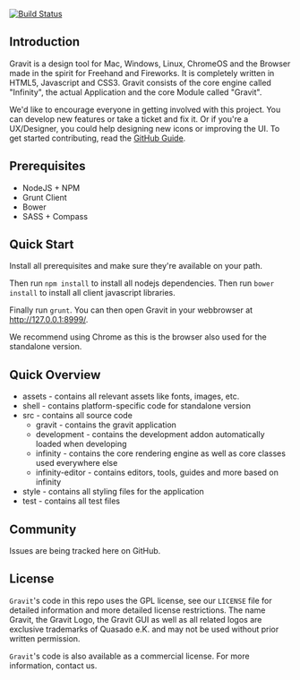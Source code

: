 [![Build Status](https://travis-ci.org/quasado/gravit.svg?branch=master)](https://travis-ci.org/quasado/gravit)

## Introduction

Gravit is a design tool for Mac, Windows, Linux, ChromeOS and the Browser made
in the spirit for Freehand and Fireworks. It is completely written in HTML5,
Javascript and CSS3. Gravit consists of the core engine called "Infinity", the
actual Application and the core Module called "Gravit".

We'd like to encourage everyone in getting involved with this project. You can
develop new features or take a ticket and fix it. Or if you're a UX/Designer, you
could help designing new icons or improving the UI. To get started contributing,
read the [GitHub Guide](https://guides.github.com/activities/contributing-to-open-source/).

## Prerequisites

* NodeJS + NPM
* Grunt Client
* Bower
* SASS + Compass

## Quick Start

Install all prerequisites and make sure they're available on your path.

Then run `npm install` to install all nodejs dependencies.
Then run `bower install` to install all client javascript libraries.

Finally run `grunt`. You can then open Gravit in your
webbrowser at http://127.0.0.1:8999/.

We recommend using Chrome as this is the browser also used for the standalone
version.

## Quick Overview

+ assets - contains all relevant assets like fonts, images, etc.
+ shell - contains platform-specific code for standalone version
+ src - contains all source code
  + gravit - contains the gravit application
  + development - contains the development addon automatically loaded when developing
  + infinity - contains the core rendering engine as well as core classes used everywhere else
  + infinity-editor - contains editors, tools, guides and more based on infinity
+ style - contains all styling files for the application
+ test - contains all test files

## Community

Issues are being tracked here on GitHub.

## License

`Gravit`'s code in this repo uses the GPL license, see our `LICENSE` file for detailed information
and more detailed license restrictions.
The name Gravit, the Gravit Logo, the Gravit GUI as well as all related logos are exclusive trademarks
of Quasado e.K. and may not be used without prior written permission.

`Gravit`'s code is also available as a commercial license. For more information, contact us.

